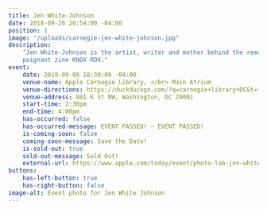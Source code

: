 ```yaml
---
title: Jen White-Johnson
date: 2018-09-26 20:54:00 -04:00
position: 1
image: "/uploads/carnegie-jen-white-johnson.jpg"
description:
    "Jen White-Johnson is the artist, writer and mother behind the remarkably
    poignant zine KNOX ROX."
event:
    date: 2019-09-08 18:30:00 -04:00
    venue-name: Apple Carnegie Library, </br> Main Atrium
    venue-directions: https://duckduckgo.com/?q=carnegie+library+DC&t=ffab&ia=web&iaxm=maps&iai=apple-carnegie-library-washington
    venue-address: 801 K St NW, Washington, DC 20001
    start-time: 2:30pm
    end-time: 4:00pm
    has-occurred: false
    has-occurred-message: EVENT PASSED! — EVENT PASSED!
    is-coming-soon: false
    coming-soon-message: Save the Date!
    is-sold-out: true
    sold-out-message: Sold Out!
    external-url: https://www.apple.com/today/event/photo-lab-jen-white-090819/6569989226447144557/?sn=R516
buttons:
    has-left-button: true
    has-right-button: false
image-alt: Event photo for Jen White Johnson
---
```


